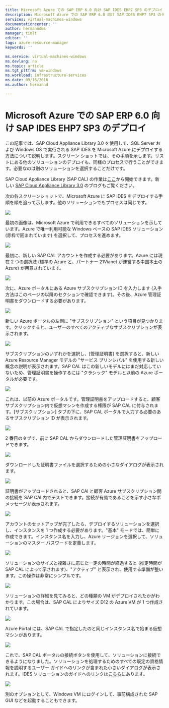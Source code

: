 ```yaml
---
title: Microsoft Azure での SAP ERP 6.0 向け SAP IDES EHP7 SP3 のデプロイ | Microsoft Docs
description: Microsoft Azure での SAP ERP 6.0 向け SAP IDES EHP7 SP3 のデプロイ
services: virtual-machines-windows
documentationcenter: ''
author: hermanndms
manager: timlt
editor: ''
tags: azure-resource-manager
keywords: ''

ms.service: virtual-machines-windows
ms.devlang: na
ms.topic: article
ms.tgt_pltfrm: vm-windows
ms.workload: infrastructure-services
ms.date: 09/16/2016
ms.author: hermannd

---
```

# Microsoft Azure での SAP ERP 6.0 向け SAP IDES EHP7 SP3 のデプロイ
この記事では、SAP Cloud Appliance Library 3.0 を使用して、SQL Server および Windows OS で実行される SAP IDES を Microsoft Azure にデプロイする方法について説明します。スクリーン ショットでは、その手順を示します。リストにある他のソリューションのデプロイも、同様のプロセスで行うことができます。必要なのは別のソリューションを選択することだけです。

SAP Cloud Appliance Library (SAP CAL) の作業は[ここ](https://cal.sap.com/)から開始できます。新しい [SAP Cloud Appliance Library 3.0](http://scn.sap.com/community/cloud-appliance-library/blog/2016/05/27/sap-cloud-appliance-library-30-came-with-a-new-user-experience) のブログもご覧ください。

次の各スクリーンショットで、Microsoft Azure に SAP IDES をデプロイする手順を順を追って示します。他のソリューションでもプロセスは同じです。

![](./media/virtual-machines-windows-sap-cal-ides-erp6-ehp7-sp3-sql/ides-pic1.jpg)

最初の画像は、Microsoft Azure で利用できるすべてのソリューションを示しています。Azure で唯一利用可能な Windows ベースの SAP IDES ソリューション (赤枠で囲まれています) を選択して、プロセスを進めます。

![](./media/virtual-machines-windows-sap-cal-ides-erp6-ehp7-sp3-sql/ides-pic2.jpg)

最初に、新しい SAP CAL アカウントを作成する必要があります。Azure には現在 2 つの選択肢 (標準の Azure と、パートナー 21Vianet が運営する中国本土の Azure) が用意されています。

![](./media/virtual-machines-windows-sap-cal-ides-erp6-ehp7-sp3-sql/ides-pic3.jpg)

次に、Azure ポータルにある Azure サブスクリプション ID を入力します (入手方法はこのページの以降のセクションで確認できます)。その後、Azure 管理証明書をダウンロードする必要があります。

![](./media/virtual-machines-windows-sap-cal-ides-erp6-ehp7-sp3-sql/ides-pic6.jpg)

新しい Azure ポータルの左側に "サブスクリプション" という項目が見つかります。クリックすると、ユーザーのすべてのアクティブなサブスクリプションが表示されます。

![](./media/virtual-machines-windows-sap-cal-ides-erp6-ehp7-sp3-sql/ides-pic7.jpg)

サブスクリプションのいずれかを選択し、[管理証明書] を選択すると、新しい Azure Resource Manager モデルの "サービス プリンシパル" を使用する新しい概念の説明が表示されます。SAP CAL はこの新しいモデルにはまだ対応していないため、管理証明書を操作するには "クラシック" モデルと以前の Azure ポータルが必要です。

![](./media/virtual-machines-windows-sap-cal-ides-erp6-ehp7-sp3-sql/ides-pic4.jpg)

これは、以前の Azure ポータルです。管理証明書をアップロードすると、顧客サブスクリプション内で仮想マシンを作成する権限が SAP CAL に付与されます。[サブスクリプション] タブの下に、SAP CAL ポータルで入力する必要のあるサブスクリプション ID が表示されます。

![](./media/virtual-machines-windows-sap-cal-ides-erp6-ehp7-sp3-sql/ides-pic5.jpg)

2 番目のタブで、前に SAP CAL からダウンロードした管理証明書をアップロードできます。

![](./media/virtual-machines-windows-sap-cal-ides-erp6-ehp7-sp3-sql/ides-pic8.jpg)

ダウンロードした証明書ファイルを選択するための小さなダイアログが表示されます。

![](./media/virtual-machines-windows-sap-cal-ides-erp6-ehp7-sp3-sql/ides-pic9.jpg)

証明書がアップロードされると、SAP CAl と顧客 Azure サブスクリプション間の接続を SAP CAl 内でテストできます。接続が有効であることを示す小さなポメッセージが表示されます。

![](./media/virtual-machines-windows-sap-cal-ides-erp6-ehp7-sp3-sql/ides-pic10.jpg)

アカウントのセットアップが完了したら、デプロイするソリューションを選択し、インスタンスを 1 つ作成する必要があります。"基本" モードでは、簡単に作成できます。インスタンス名を入力し、Azure リージョンを選択して、ソリューションのマスター パスワードを定義します。

![](./media/virtual-machines-windows-sap-cal-ides-erp6-ehp7-sp3-sql/ides-pic11.jpg)

ソリューションのサイズと複雑さに応じた一定の時間が経過すると (推定時間が SAP CAL によって示されます)、"アクティブ" と表示され、使用する準備が整います。この操作は非常にシンプルです。

![](./media/virtual-machines-windows-sap-cal-ides-erp6-ehp7-sp3-sql/ides-pic12.jpg)

ソリューションの詳細を見てみると、どの種類の VM がデプロイされたかがわかります。この場合は、SAP CAL によりサイズ D12 の Azure VM が 1 つ作成されています。

![](./media/virtual-machines-windows-sap-cal-ides-erp6-ehp7-sp3-sql/ides-pic13.jpg)

Azure Portal には、SAP CAL で指定したのと同じインスタンス名で始まる仮想マシンがあります。

![](./media/virtual-machines-windows-sap-cal-ides-erp6-ehp7-sp3-sql/ides-pic14.jpg)

これで、SAP CAL ポータルの接続ボタンを使用して、ソリューションに接続できるようになりました。ソリューションを処理するためのすべての既定の資格情報を説明するユーザー ガイドへのリンクが含まれた小さいダイアログが表示されます。IDES ソリューションのガイドへのリンクは[こちら](https://caldocs.hana.ondemand.com/caldocs/help/Getting_Started_Guide_IDES607MSSQL.pdf)にあります。

![](./media/virtual-machines-windows-sap-cal-ides-erp6-ehp7-sp3-sql/ides-pic15.jpg)

別のオプションとして、Windows VM にログインして、事前構成された SAP GUI などを起動することもできます。

<!---HONumber=AcomDC_0921_2016-->